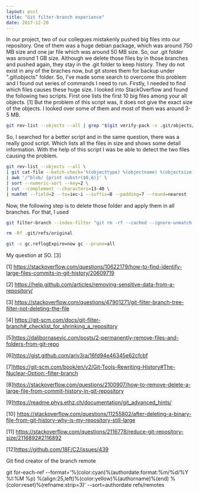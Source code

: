 ```yaml
---
layout: post
title: "Git filter-branch experience"
date: 2017-12-20
---
```


In our project, two of our collegues mistakenly pushed big files into our repository. One of them was a huge debian package, which was
around 750 MB size and one jar file which was around 50 MB size. So, our .git folder was around 1 GB size. Although we delete those files
by in those branches and pushed again, they stay in the .git folder to keep history. They do not exist in any of the braches now, but git
stores them for backup under ".git\objects" folder. So, I've made some search to overcome this problem and I found out series of commands 
I need to run. Firstly, I needed to find which files causes these huge size. I looked into StackOverflow and found the following two 
scripts. First one lists the first 10 big files among your all objects. [1] But the problem of this script was, it does not give the exact size of the objects. I looked over some of them and most of them was around 3-5 MB. 

```bash 
git rev-list --objects --all | grep "$(git verify-pack -v .git/objects/pack/*.idx | sort -k 3 -n | tail -10 | awk '{print$1}')"
```

So, I searched for a better script and in the same question, there was a really good script. Which lists all the files in size and shows
some detail information. With the help of this script I was be able to detect the two files causing the problem. 

```bash
git rev-list --objects --all \
| git cat-file --batch-check='%(objecttype) %(objectname) %(objectsize) %(rest)' \
| awk '/^blob/ {print substr($0,6)}' \
| sort --numeric-sort --key=2 \
| cut --complement --characters=13-40 \
| numfmt --field=2 --to=iec-i --suffix=B --padding=7 --round=nearest
```

Now, the following step is to delete those folder and apply them in all branches. For that, I used 


```bash
git filter-branch --index-filter "git rm -rf --cached --ignore-unmatch name_of_file" --prune-empty -- --all

rm -Rf .git/refs/original

git -c gc.reflogExpire=now gc --prune=all
```

My question at SO. [3]

[1] https://stackoverflow.com/questions/10622179/how-to-find-identify-large-files-commits-in-git-history/20609719

[2] https://help.github.com/articles/removing-sensitive-data-from-a-repository/

[3] https://stackoverflow.com/questions/47901271/git-filter-branch-tree-filter-not-deleting-the-file

[4] https://git-scm.com/docs/git-filter-branch#_checklist_for_shrinking_a_repository

[5]https://dalibornasevic.com/posts/2-permanently-remove-files-and-folders-from-git-repo

[6]https://gist.github.com/ariv3ra/16fd94e46345e62cfcbf

[7]https://git-scm.com/book/en/v2/Git-Tools-Rewriting-History#The-Nuclear-Option:-filter-branch

[8]https://stackoverflow.com/questions/2100907/how-to-remove-delete-a-large-file-from-commit-history-in-git-repository

[9]https://readme.phys.ethz.ch/documentation/git_advanced_hints/

[10] https://stackoverflow.com/questions/11255802/after-deleting-a-binary-file-from-git-history-why-is-my-repository-still-large

[11] https://stackoverflow.com/questions/2116778/reduce-git-repository-size/2116892#2116892

[12]https://github.com/18F/C2/issues/439


Git find creator of the branch remote 

git for-each-ref --format='%(color:cyan)%(authordate:format:%m/%d/%Y %I:%M %p)    %(align:25,left)%(color:yellow)%(authorname)%(end) %(color:reset)%(refname:strip=3)' --sort=authordate refs/remotes


